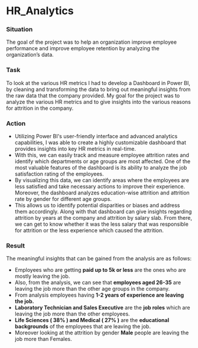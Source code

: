 # HR_Analytics

### Situation

The goal of the project was to help an organization improve employee performance and improve employee retention by analyzing the organization’s data.

### Task

To look at the various HR metrics I had to develop a Dashboard in Power BI, by cleaning and transforming the data to bring out meaningful insights from the raw data that the company provided. My goal for the project was to analyze the various HR metrics and to give insights into the various reasons for attrition in the company.

### Action

- Utilizing Power BI's user-friendly interface and advanced analytics capabilities, I was able to create a highly customizable dashboard that provides insights into key HR metrics in real-time.
- With this, we can easily track and measure employee attrition rates and identify which departments or age groups are most affected. One of the most valuable features of the dashboard is its ability to analyze the job satisfaction rating of the employees.
- By visualizing this data, we can identify areas where the employees are less satisfied and take necessary actions to improve their experience. Moreover, the dashboard analyzes education-wise attrition and attrition rate by gender for different age groups.
- This allows us to identify potential disparities or biases and address them accordingly. Along with that dashboard can give insights regarding attrition by years at the company and attrition by salary slab. From there, we can get to know whether it was the less salary that was responsible for attrition or the less experience which caused the attrition.

### Result

The meaningful insights that can be gained from the analysis are as follows:

- Employees who are getting **paid up to 5k or less** are the ones who are mostly leaving the job.
- Also, from the analysis, we can see that **employees aged 26-35** are leaving the job more than the other age groups in the company.
- From analysis employees having **1-2 years of experience are leaving the job.**
- **Laboratory Technician and Sales Executive** are the **job roles** which are leaving the job more than the other employees.
- **Life Sciences ( 38% ) and Medical ( 27% )** are the **educational backgrounds** of the employees that are leaving the job.
- Moreover looking at the attrition by gender **Male** people are leaving the job more than Females.

  
